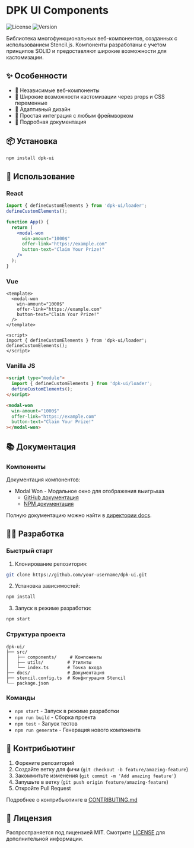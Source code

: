 # DPK UI Components

![License](https://img.shields.io/npm/l/dpk-ui)
![Version](https://img.shields.io/npm/v/dpk-ui)

Библиотека многофункциональных веб-компонентов, созданных с использованием Stencil.js. Компоненты разработаны с учетом принципов SOLID и предоставляют широкие возможности для кастомизации.

## ✨ Особенности

- 🎯 Независимые веб-компоненты
- 🎨 Широкие возможности кастомизации через props и CSS переменные
- 📱 Адаптивный дизайн
- 🔧 Простая интеграция с любым фреймворком
- 📝 Подробная документация

## 📦 Установка

```bash
npm install dpk-ui
```

## 🚀 Использование

### React

```jsx
import { defineCustomElements } from 'dpk-ui/loader';
defineCustomElements();

function App() {
  return (
    <modal-won
      win-amount="1000$"
      offer-link="https://example.com"
      button-text="Claim Your Prize!"
    />
  );
}
```

### Vue

```vue
<template>
  <modal-won
    win-amount="1000$"
    offer-link="https://example.com"
    button-text="Claim Your Prize!"
  />
</template>

<script>
import { defineCustomElements } from 'dpk-ui/loader';
defineCustomElements();
</script>
```

### Vanilla JS

```html
<script type="module">
  import { defineCustomElements } from 'dpk-ui/loader';
  defineCustomElements();
</script>

<modal-won
  win-amount="1000$"
  offer-link="https://example.com"
  button-text="Claim Your Prize!"
></modal-won>
```

## 📚 Документация

### Компоненты

Документация компонентов:
- Modal Won - Модальное окно для отображения выигрыша
  - [GitHub документация](./src/components/modal-won/readme.md)
  - [NPM документация](./dist/components/modal-won/readme.md)

Полную документацию можно найти в [директории docs](./docs/).

## 👨‍💻 Разработка

### Быстрый старт

1. Клонирование репозитория:
```bash
git clone https://github.com/your-username/dpk-ui.git
```

2. Установка зависимостей:
```bash
npm install
```

3. Запуск в режиме разработки:
```bash
npm start
```

### Структура проекта

```
dpk-ui/
├── src/
│   ├── components/     # Компоненты
│   ├── utils/         # Утилиты
│   └── index.ts       # Точка входа
├── docs/              # Документация
├── stencil.config.ts  # Конфигурация Stencil
└── package.json
```

### Команды

- `npm start` - Запуск в режиме разработки
- `npm run build` - Сборка проекта
- `npm test` - Запуск тестов
- `npm run generate` - Генерация нового компонента

## 🤝 Контрибьютинг

1. Форкните репозиторий
2. Создайте ветку для фичи (`git checkout -b feature/amazing-feature`)
3. Закоммитьте изменения (`git commit -m 'Add amazing feature'`)
4. Запушьте в ветку (`git push origin feature/amazing-feature`)
5. Откройте Pull Request

Подробнее о контрибьютинге в [CONTRIBUTING.md](./docs/CONTRIBUTING.md)

## 📄 Лицензия

Распространяется под лицензией MIT. Смотрите [LICENSE](./LICENSE) для дополнительной информации.